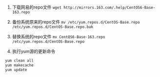 1. 下载网易的repo文件
`wget http://mirrors.163.com/.help/CentOS6-Base-163.repo`

2. 备份系统原来的repo文件 
`mv /etc/yum.repos.d/CentOS-Base.repo /etc/yum.repos.d/CentOS-Base.repo.bak`

3. 替换系统的repo文件 
`mv CentOS6-Base-163.repo /etc/yum.repos.d/CentOS-Base.repo`

4. 执行yum源的更新命令
```bash
yum clean all
yum makecache
yum update
```

